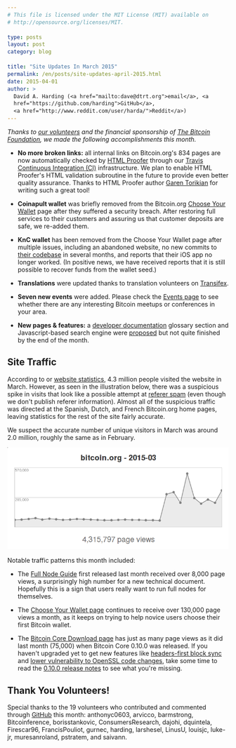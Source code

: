 ```yaml
---
# This file is licensed under the MIT License (MIT) available on
# http://opensource.org/licenses/MIT.

type: posts
layout: post
category: blog

title: "Site Updates In March 2015"
permalink: /en/posts/site-updates-april-2015.html
date: 2015-04-01
author: >
  David A. Harding (<a href="mailto:dave@dtrt.org">email</a>, <a
  href="https://github.com/harding">GitHub</a>,
  <a href="http://www.reddit.com/user/harda/">Reddit</a>)
---
```


*Thanks to [our
volunteers](https://github.com/bitcoin/bitcoin.org/graphs/contributors?from=2015-03-01&to=2015-03-31&type=c)
and the financial sponsorship of [The Bitcoin
Foundation](https://bitcoinfoundation.org/), we made the following
accomplishments this month.*

* **No more broken links:** all internal links on Bitcoin.org's 834 pages
  are now automatically checked by [HTML Proofer][] through our [Travis
  Continuous Integration (CI)][] infrastructure. We plan to enable HTML
  Proofer's HTML validation subroutine in the future to provide even
  better quality assurance. Thanks to HTML Proofer author [Garen
  Torikian][] for writing such a great tool!

* **Coinapult wallet** was briefly removed from the Bitcoin.org [Choose Your
  Wallet][] page after they suffered a security breach. After restoring
  full services to their customers and assuring us that customer
  deposits are safe, we re-added them.

* **KnC wallet** has been removed from the Choose Your Wallet page after
  multiple issues, including an abandoned website, no new commits to
  [their codebase][] in several months, and reports that their iOS app
  no longer worked. (In positive news, we have received reports that it
  is still possible to recover funds from the wallet seed.)

* **Translations** were updated thanks to translation volunteers on
  [Transifex][].

* **Seven new events** were added. Please check the [Events page][] to see
  whether there are any interesting Bitcoin meetups or conferences in
  your area.

* **New pages & features:** a [developer documentation][] glossary
  section and Javascript-based search engine were [proposed][] but not
  quite finished by the end of the month.

## Site Traffic

According to or [website statistics][], 4.3 million people visited the
website in March.  However, as seen in the illustration below, there was
a suspicious spike in visits that look like a possible attempt at
[referer spam][] (even though we don't publish referer information).
Almost all of the suspicious traffic was directed at the Spanish, Dutch,
and French Bitcoin.org home pages, leaving statistics for the rest of
the site fairly accurate.

We suspect the accurate number of unique visitors in March was around
2.0 million, roughly the same as in February.

![March traffic statistics graph](/img/blog/free/stats-2015-03.png)

Notable traffic patterns this month included:

* The [Full Node Guide][] first released last month received over 8,000
  page views, a surprisingly high number for a new technical document.
  Hopefully this is a sign that users really want to run full nodes for
  themselves.

* The [Choose Your Wallet page][] continues to receive over 130,000 page
  views a month, as it keeps on trying to help novice users choose
  their first Bitcoin wallet.

* The [Bitcoin Core Download page][] has just as many page views as it
  did last month (75,000) when Bitcoin Core 0.10.0 was released.  If you
  haven't upgraded yet to get new features like [headers-first block
  sync][] and [lower vulnerability to OpenSSL code changes][], take some
  time to read the [0.10.0 release notes][] to see what you're missing.

## Thank You Volunteers!

Special thanks to the 19 volunteers who contributed and commented
through [GitHub][] this month: anthonyc0603, arvicco, barmstrong,
Bitcoinference, borisstankovic, ConsumersResearch, dajohi, dquintela,
Firescar96, FrancisPouliot, gurnec, harding, larshesel, LinusU, louisjc,
luke-jr, muresanroland, pstratem, and saivann.

[HTML proofer]: https://github.com/gjtorikian/html-proofer
[Travis continuous integration (CI)]: https://travis-ci.org/bitcoin/bitcoin.org
[Garen Torikian]: https://github.com/gjtorikian
[Choose Your Wallet]: /en/choose-your-wallet
[Transifex]: https://www.transifex.com/projects/p/bitcoinorg/
[Events page]: /en/events
[developer documentation]: /en/developer-documentation
[proposed]: https://github.com/bitcoin/bitcoin.org/pull/793
[GitHub]: https://github.com/bitcoin/bitcoin.org#how-to-participate
[their codebase]: https://github.com/kncgroup/bitcoin-wallet
[full node guide]: /en/full-node
[CHoose your wallet page]: /en/choose-your-wallet
[Bitcoin core download page]: /en/download
[headers-first block sync]: /en/developer-guide#headers-first
[lower vulnerability to OpenSSL code changes]: https://github.com/bitcoin/bips/blob/master/bip-0066.mediawiki
[0.10.0 release notes]: /en/release/v0.10.0
[website statistics]: https://bitcoin.org/stats/2015-03.html
[referer spam]: https://en.wikipedia.org/wiki/Referer_spam
